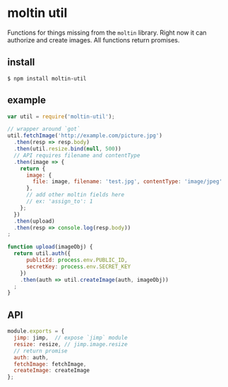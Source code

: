 # moltin util

Functions for things missing from the `moltin` library. Right now it can authorize and create images. All functions return promises.


## install

    $ npm install moltin-util


## example

```js
var util = require('moltin-util');

// wrapper around `got`
util.fetchImage('http://example.com/picture.jpg')
  .then(resp => resp.body)
  .then(util.resize.bind(null, 500))
  // API requires filename and contentType
  .then(image => {
    return {
      image: {
        file: image, filename: 'test.jpg', contentType: 'image/jpeg'
      },
      // add other moltin fields here
      // ex: 'assign_to': 1
    };
  })
  .then(upload)
  .then(resp => console.log(resp.body))
;

function upload(imageObj) {
  return util.auth({
      publicId: process.env.PUBLIC_ID,
      secretKey: process.env.SECRET_KEY
    })
    .then(auth => util.createImage(auth, imageObj))
  ;
}
```


## API

```js
module.exports = {
  jimp: jimp,  // expose `jimp` module
  resize: resize, // jimp.image.resize
  // return promise
  auth: auth,
  fetchImage: fetchImage,
  createImage: createImage
};
```
